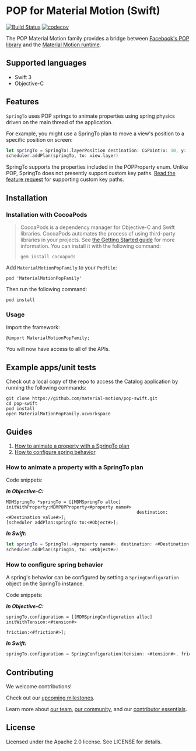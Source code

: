 # POP for Material Motion (Swift)

[![Build Status](https://travis-ci.org/material-motion/pop-swift.svg?branch=develop)](https://travis-ci.org/material-motion/pop-swift)
[![codecov](https://codecov.io/gh/material-motion/pop-swift/branch/develop/graph/badge.svg)](https://codecov.io/gh/material-motion/pop-swift)

The POP Material Motion family provides a bridge between
[Facebook's POP library](https://github.com/facebook/pop) and the
[Material Motion runtime](https://github.com/material-motion/runtime-objc).

## Supported languages

- Swift 3
- Objective-C

## Features

`SpringTo` uses POP springs to animate properties using spring physics driven on the main thread of
the application.

For example, you might use a SpringTo plan to move a view's position to a specific position on
screen:

```swift
let springTo = SpringTo(.layerPosition destination: CGPoint(x: 10, y: 10))
scheduler.addPlan(springTo, to: view.layer)
```

SpringTo supports the properties included in the POPProperty enum. Unlike POP, SpringTo does not
presently support custom key paths.
[Read the feature request](https://github.com/material-motion/pop-swift/issues/19)
for supporting custom key paths.

## Installation

### Installation with CocoaPods

> CocoaPods is a dependency manager for Objective-C and Swift libraries. CocoaPods automates the
> process of using third-party libraries in your projects. See
> [the Getting Started guide](https://guides.cocoapods.org/using/getting-started.html) for more
> information. You can install it with the following command:
>
>     gem install cocoapods

Add `MaterialMotionPopFamily` to your `Podfile`:

    pod 'MaterialMotionPopFamily'

Then run the following command:

    pod install

### Usage

Import the framework:

    @import MaterialMotionPopFamily;

You will now have access to all of the APIs.

## Example apps/unit tests

Check out a local copy of the repo to access the Catalog application by running the following
commands:

    git clone https://github.com/material-motion/pop-swift.git
    cd pop-swift
    pod install
    open MaterialMotionPopFamily.xcworkspace

## Guides

1. [How to animate a property with a SpringTo plan](#how-to-animate-a-property-with-a-springto-plan)
2. [How to configure spring behavior](#how-to-configure-spring-behavior)

### How to animate a property with a SpringTo plan

Code snippets:

***In Objective-C:***

```objc
MDMSpringTo *springTo = [[MDMSpringTo alloc] initWithProperty:MDMPOPProperty<#property name#>
                                                  destination:<#Destination value#>];
[scheduler addPlan:springTo to:<#Object#>];
```

***In Swift:***

```swift
let springTo = SpringTo(.<#property name#>, destination: <#Destination value#>)
scheduler.addPlan(springTo, to: <#Object#>)
```

### How to configure spring behavior

A spring's behavior can be configured by setting a `SpringConfiguration` object on the SpringTo
instance.

Code snippets:

***In Objective-C:***

```objc
springTo.configuration = [[MDMSpringConfiguration alloc] initWithTension:<#tension#>
                                                                friction:<#friction#>];
```

***In Swift:***

```swift
springTo.configuration = SpringConfiguration(tension: <#tension#>, friction: <#friction#>)
```

## Contributing

We welcome contributions!

Check out our [upcoming milestones](https://github.com/material-motion/pop-swift/milestones).

Learn more about [our team](https://material-motion.github.io/material-motion/team/),
[our community](https://material-motion.github.io/material-motion/team/community/), and
our [contributor essentials](https://material-motion.github.io/material-motion/team/essentials/).

## License

Licensed under the Apache 2.0 license. See LICENSE for details.
